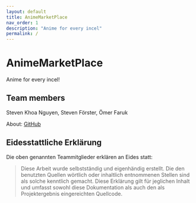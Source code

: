 ```yaml
---
layout: default
title: AnimeMarketPlace
nav_order: 1
description: "Anime for every incel"
permalink: /
---
```


# AnimeMarketPlace

Anime for every incel!

## Team members

Steven Khoa Nguyen, Steven Förster, Ömer Faruk

About: [GitHub](https://github.com/link-to-your-repo)

## Eidesstattliche Erklärung

Die oben genannten Teammitglieder erklären an Eides statt:

> Diese Arbeit wurde selbstständig und eigenhändig erstellt. Die den benutzten Quellen wörtlich oder inhaltlich entnommenen Stellen sind als solche kenntlich gemacht. Diese Erklärung gilt für jeglichen Inhalt und umfasst sowohl diese Dokumentation als auch den als Projektergebnis eingereichten Quellcode.